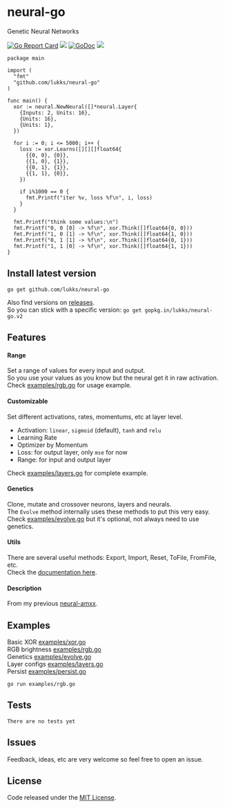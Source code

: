 # neural-go

Genetic Neural Networks

[![Go Report Card](https://goreportcard.com/badge/github.com/LuKks/neural-go?t=0)](https://goreportcard.com/report/github.com/LuKks/neural-go) ![](https://img.shields.io/github/v/release/LuKks/neural-go) [![GoDoc](https://godoc.org/github.com/LuKks/neural-go?status.svg)](https://godoc.org/github.com/LuKks/neural-go) ![](https://img.shields.io/github/license/LuKks/neural-go.svg)

```golang
package main

import (
  "fmt"
  "github.com/lukks/neural-go"
)

func main() {
  xor := neural.NewNeural([]*neural.Layer{
    {Inputs: 2, Units: 16},
    {Units: 16},
    {Units: 1},
  })

  for i := 0; i <= 5000; i++ {
    loss := xor.Learns([][][]float64{
      {{0, 0}, {0}},
      {{1, 0}, {1}},
      {{0, 1}, {1}},
      {{1, 1}, {0}},
    })

    if i%1000 == 0 {
      fmt.Printf("iter %v, loss %f\n", i, loss)
    }
  }

  fmt.Printf("think some values:\n")
  fmt.Printf("0, 0 [0] -> %f\n", xor.Think([]float64{0, 0}))
  fmt.Printf("1, 0 [1] -> %f\n", xor.Think([]float64{1, 0}))
  fmt.Printf("0, 1 [1] -> %f\n", xor.Think([]float64{0, 1}))
  fmt.Printf("1, 1 [0] -> %f\n", xor.Think([]float64{1, 1}))
}
```

## Install latest version
```
go get github.com/lukks/neural-go
```

Also find versions on [releases](https://github.com/LuKks/neural-go/releases).\
So you can stick with a specific version: `go get gopkg.in/lukks/neural-go.v2`

## Features
#### Range
Set a range of values for every input and output.\
So you use your values as you know but the neural get it in raw activation.\
Check [examples/rgb.go](https://github.com/LuKks/neural-go/blob/master/examples/rgb.go) for usage example.

#### Customizable
Set different activations, rates, momentums, etc at layer level.
- Activation: `linear`, `sigmoid` (default), `tanh` and `relu`
- Learning Rate
- Optimizer by Momentum
- Loss: for output layer, only `mse` for now
- Range: for input and output layer

Check [examples/layers.go](https://github.com/LuKks/neural-go/blob/master/examples/layers.go) for complete example.

#### Genetics
Clone, mutate and crossover neurons, layers and neurals.\
The `Evolve` method internally uses these methods to put this very easy.\
Check [examples/evolve.go](https://github.com/LuKks/neural-go/blob/master/examples/evolve.go) but it's optional, not always need to use genetics.

#### Utils
There are several useful methods: Export, Import, Reset, ToFile, FromFile, etc.\
Check the [documentation here](https://godoc.org/github.com/LuKks/neural-go).

#### Description
From my previous [neural-amxx](https://github.com/LuKks/neural-amxx).

## Examples
Basic XOR [examples/xor.go](https://github.com/LuKks/neural-go/blob/master/examples/xor.go)\
RGB brightness [examples/rgb.go](https://github.com/LuKks/neural-go/blob/master/examples/rgb.go)\
Genetics [examples/evolve.go](https://github.com/LuKks/neural-go/blob/master/examples/evolve.go)\
Layer configs [examples/layers.go](https://github.com/LuKks/neural-go/blob/master/examples/layers.go)\
Persist [examples/persist.go](https://github.com/LuKks/neural-go/blob/master/examples/persist.go)

```
go run examples/rgb.go
```

## Tests
```
There are no tests yet
```

## Issues
Feedback, ideas, etc are very welcome so feel free to open an issue.

## License
Code released under the [MIT License](https://github.com/LuKks/neural-go/blob/master/LICENSE).
